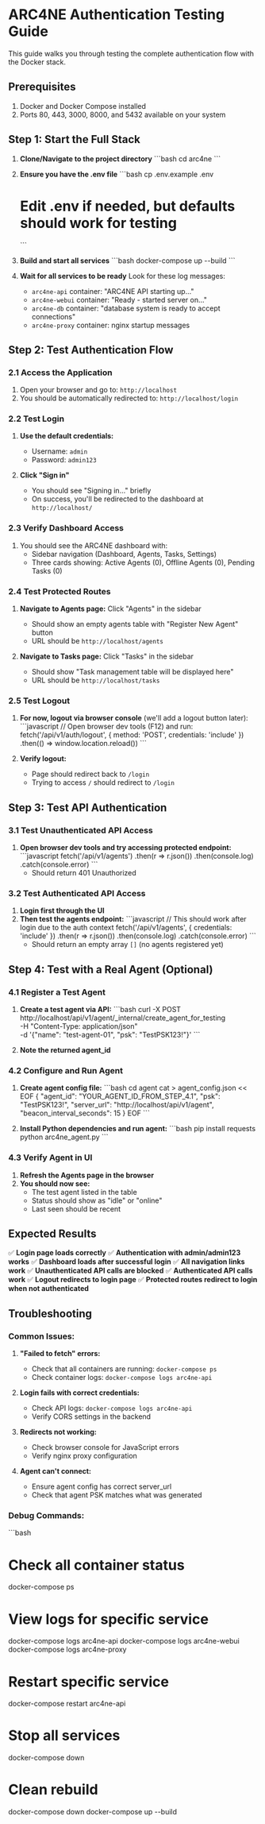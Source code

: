 # ARC4NE Authentication Testing Guide

This guide walks you through testing the complete authentication flow with the Docker stack.

## Prerequisites

1. Docker and Docker Compose installed
2. Ports 80, 443, 3000, 8000, and 5432 available on your system

## Step 1: Start the Full Stack

1. **Clone/Navigate to the project directory**
   \`\`\`bash
   cd arc4ne
   \`\`\`

2. **Ensure you have the .env file**
   \`\`\`bash
   cp .env.example .env
   # Edit .env if needed, but defaults should work for testing
   \`\`\`

3. **Build and start all services**
   \`\`\`bash
   docker-compose up --build
   \`\`\`

4. **Wait for all services to be ready**
   Look for these log messages:
   - `arc4ne-api` container: "ARC4NE API starting up..."
   - `arc4ne-webui` container: "Ready - started server on..."
   - `arc4ne-db` container: "database system is ready to accept connections"
   - `arc4ne-proxy` container: nginx startup messages

## Step 2: Test Authentication Flow

### 2.1 Access the Application
1. Open your browser and go to: `http://localhost`
2. You should be automatically redirected to: `http://localhost/login`

### 2.2 Test Login
1. **Use the default credentials:**
   - Username: `admin`
   - Password: `admin123`

2. **Click "Sign in"**
   - You should see "Signing in..." briefly
   - On success, you'll be redirected to the dashboard at `http://localhost/`

### 2.3 Verify Dashboard Access
1. You should see the ARC4NE dashboard with:
   - Sidebar navigation (Dashboard, Agents, Tasks, Settings)
   - Three cards showing: Active Agents (0), Offline Agents (0), Pending Tasks (0)

### 2.4 Test Protected Routes
1. **Navigate to Agents page:** Click "Agents" in the sidebar
   - Should show an empty agents table with "Register New Agent" button
   - URL should be `http://localhost/agents`

2. **Navigate to Tasks page:** Click "Tasks" in the sidebar
   - Should show "Task management table will be displayed here"
   - URL should be `http://localhost/tasks`

### 2.5 Test Logout
1. **For now, logout via browser console** (we'll add a logout button later):
   \`\`\`javascript
   // Open browser dev tools (F12) and run:
   fetch('/api/v1/auth/logout', { method: 'POST', credentials: 'include' })
     .then(() => window.location.reload())
   \`\`\`

2. **Verify logout:**
   - Page should redirect back to `/login`
   - Trying to access `/` should redirect to `/login`

## Step 3: Test API Authentication

### 3.1 Test Unauthenticated API Access
1. **Open browser dev tools and try accessing protected endpoint:**
   \`\`\`javascript
   fetch('/api/v1/agents')
     .then(r => r.json())
     .then(console.log)
     .catch(console.error)
   \`\`\`
   - Should return 401 Unauthorized

### 3.2 Test Authenticated API Access
1. **Login first through the UI**
2. **Then test the agents endpoint:**
   \`\`\`javascript
   // This should work after login due to the auth context
   fetch('/api/v1/agents', { credentials: 'include' })
     .then(r => r.json())
     .then(console.log)
     .catch(console.error)
   \`\`\`
   - Should return an empty array `[]` (no agents registered yet)

## Step 4: Test with a Real Agent (Optional)

### 4.1 Register a Test Agent
1. **Create a test agent via API:**
   \`\`\`bash
   curl -X POST http://localhost/api/v1/agent/_internal/create_agent_for_testing \
     -H "Content-Type: application/json" \
     -d '{"name": "test-agent-01", "psk": "TestPSK123!"}'
   \`\`\`

2. **Note the returned agent_id**

### 4.2 Configure and Run Agent
1. **Create agent config file:**
   \`\`\`bash
   cd agent
   cat > agent_config.json << EOF
   {
     "agent_id": "YOUR_AGENT_ID_FROM_STEP_4.1",
     "psk": "TestPSK123!",
     "server_url": "http://localhost/api/v1/agent",
     "beacon_interval_seconds": 15
   }
   EOF
   \`\`\`

2. **Install Python dependencies and run agent:**
   \`\`\`bash
   pip install requests
   python arc4ne_agent.py
   \`\`\`

### 4.3 Verify Agent in UI
1. **Refresh the Agents page in the browser**
2. **You should now see:**
   - The test agent listed in the table
   - Status should show as "idle" or "online"
   - Last seen should be recent

## Expected Results

✅ **Login page loads correctly**
✅ **Authentication with admin/admin123 works**
✅ **Dashboard loads after successful login**
✅ **All navigation links work**
✅ **Unauthenticated API calls are blocked**
✅ **Authenticated API calls work**
✅ **Logout redirects to login page**
✅ **Protected routes redirect to login when not authenticated**

## Troubleshooting

### Common Issues:

1. **"Failed to fetch" errors:**
   - Check that all containers are running: `docker-compose ps`
   - Check container logs: `docker-compose logs arc4ne-api`

2. **Login fails with correct credentials:**
   - Check API logs: `docker-compose logs arc4ne-api`
   - Verify CORS settings in the backend

3. **Redirects not working:**
   - Check browser console for JavaScript errors
   - Verify nginx proxy configuration

4. **Agent can't connect:**
   - Ensure agent config has correct server_url
   - Check that agent PSK matches what was generated

### Debug Commands:

\`\`\`bash
# Check all container status
docker-compose ps

# View logs for specific service
docker-compose logs arc4ne-api
docker-compose logs arc4ne-webui
docker-compose logs arc4ne-proxy

# Restart specific service
docker-compose restart arc4ne-api

# Stop all services
docker-compose down

# Clean rebuild
docker-compose down
docker-compose up --build
